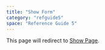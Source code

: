 ```yaml
---
title: "Show Form"
category: "refguide5"
space: "Reference Guide 5"
---
```


This page will redirect to [Show Page](Show+Page).